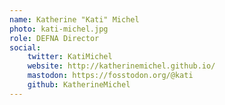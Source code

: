 ```yaml
---
name: Katherine "Kati" Michel
photo: kati-michel.jpg
role: DEFNA Director
social:
    twitter: KatiMichel
    website: http://katherinemichel.github.io/
    mastodon: https://fosstodon.org/@kati
    github: KatherineMichel
---
```

